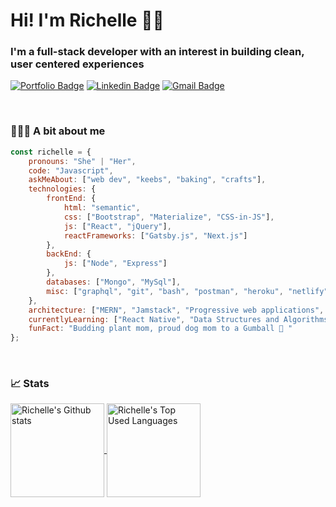 <h1>Hi! I'm Richelle ✌🏼</h1>

<h3>I'm a full-stack developer with an interest in building clean, user centered experiences</h3>

[![Portfolio Badge](https://img.shields.io/badge/richelleb.dev-563D7C.svg?&style=flat-square&logo=Google-Chrome&logoColor=white&link=https://richelleb.dev/)](https://richelleb.dev/)
[![Linkedin Badge](https://img.shields.io/badge/-@richellebillones-blue?style=flat-square&logo=Linkedin&logoColor=white&link=https://www.linkedin.com/in/richellebillones/)](https://www.linkedin.com/in/richellebillones/)
[![Gmail Badge](https://img.shields.io/badge/-rbillones921@gmail.com-E34D32?style=flat-square&logo=Gmail&logoColor=white&link=mailto:rbillones921@gmail.com)](mailto:rbillones921@gmail.com)

<br />

<h3>👩🏻‍💻 A bit about me</h3>

```javascript
const richelle = {
    pronouns: "She" | "Her",
    code: "Javascript",
    askMeAbout: ["web dev", "keebs", "baking", "crafts"],
    technologies: {
        frontEnd: {
            html: "semantic",
            css: ["Bootstrap", "Materialize", "CSS-in-JS"],
            js: ["React", "jQuery"],
            reactFrameworks: ["Gatsby.js", "Next.js"]
        },
        backEnd: {
            js: ["Node", "Express"]
        },
        databases: ["Mongo", "MySql"],
        misc: ["graphql", "git", "bash", "postman", "heroku", "netlify"]
    },
    architecture: ["MERN", "Jamstack", "Progressive web applications", "Single page applications"],
    currentlyLearning: ["React Native", "Data Structures and Algorithms"],
    funFact: "Budding plant mom, proud dog mom to a Gumball 🐶 "
};
```


<br />

<h3>📈 Stats</h3>
<a href="https://github.com/anuraghazra/github-readme-stats">
<img height="150em" align="center" src="https://github-readme-stats.vercel.app/api?username=rchlblns&hide=contribs,stars&count_private=true&show_icons=true&include_all_commits=yes&theme=prussian&custom_title=Github Stats" alt="Richelle's Github stats" />
</a>
<a href="https://github.com/anuraghazra/github-readme-stats">
<img height="150em" align="center" src="https://github-readme-stats.vercel.app/api/top-langs/?username=rchlblns&layout=compact&theme=prussian" alt="Richelle's Top Used Languages" />
</a>
